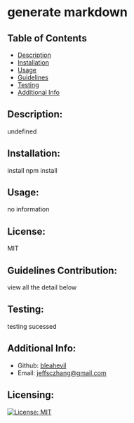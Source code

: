 # generate markdown

## Table of Contents 
- [Description](#description)
- [Installation](#installation)
- [Usage](#usage)
- [Guidelines](#guidelines)
- [Testing](#test)
- [Additional Info](#additional-info)
## Description:
undefined
## Installation:
install npm install
## Usage:
no information
## License:
MIT
## Guidelines Contribution:
view all the detail below
## Testing:
testing sucessed
## Additional Info:
- Github: [bleahevil](https://github.com/bleahevil)
- Email: jeffsczhang@gmail.com

## Licensing:
[![License: MIT](https://img.shields.io/badge/License-MIT-yellow.svg)](https://opensource.org/licenses/MIT)
